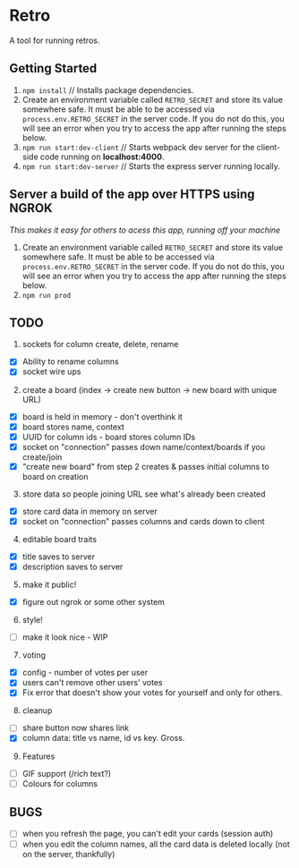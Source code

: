 # Retro

A tool for running retros.

## Getting Started

1. `npm install` // Installs package dependencies.
1. Create an environment variable called `RETRO_SECRET` and store its value somewhere safe. It must be able to be accessed via `process.env.RETRO_SECRET` in the server code. If you do not do this, you will see an error when you try to access the app after running the steps below.
1. `npm run start:dev-client` // Starts webpack dev server for the client-side code running on **localhost:4000**.
1. `npm run start:dev-server` // Starts the express server running locally.

## Server a build of the app over HTTPS using NGROK
_This makes it easy for others to acess this app, running off your machine_
1. Create an environment variable called `RETRO_SECRET` and store its value somewhere safe. It must be able to be accessed via `process.env.RETRO_SECRET` in the server code. If you do not do this, you will see an error when you try to access the app after running the steps below.
1. `npm run prod`

## TODO

1. sockets for column create, delete, rename
* [x] Ability to rename columns
* [x] socket wire ups

2. create a board (index -> create new button -> new board with unique URL)
* [x] board is held in memory - don't overthink it
* [x] board stores name, context
* [x] UUID for column ids - board stores column IDs
* [x] socket on "connection" passes down name/context/boards if you create/join
* [x] "create new board" from step 2 creates & passes initial columns to board on creation

3. store data so people joining URL see what's already been created
* [x] store card data in memory on server
* [x] socket on "connection" passes columns and cards down to client

4. editable board traits
* [x] title saves to server
* [x] description saves to server

5. make it public!
* [x] figure out ngrok or some other system

6. style!
* [ ] make it look nice - WIP

7. voting
* [x] config - number of votes per user
* [x] users can't remove other users' votes
* [x] Fix error that doesn't show your votes for yourself and only for others.

8. cleanup
* [ ] share button now shares link
* [x] column data: title vs name, id vs key. Gross.

9. Features
* [ ] GIF support (/rich text?)
* [ ] Colours for columns

## BUGS
* [ ] when you refresh the page, you can't edit your cards (session auth)
* [ ] when you edit the column names, all the card data is deleted locally (not on the server, thankfully)
